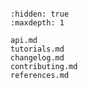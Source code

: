 ```{include} ../README.md

```

```{toctree}
:hidden: true
:maxdepth: 1

api.md
tutorials.md
changelog.md
contributing.md
references.md
```
